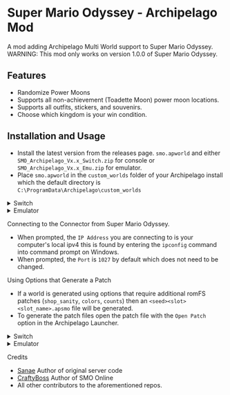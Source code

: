 # Super Mario Odyssey - Archipelago Mod
A mod adding Archipelago Multi World support to Super Mario Odyssey.
WARNING: This mod only works on version 1.0.0 of Super Mario Odyssey.

## Features
- Randomize Power Moons
- Supports all non-achievement (Toadette Moon) power moon locations.
- Supports all outfits, stickers, and souvenirs.
- Choose which kingdom is your win condition.

## Installation and Usage
* Install the latest version from the releases page. `smo.apworld` and either `SMO_Archipelago_Vx.x_Switch.zip` for console or `SMO_Archipelago_Vx.x_Emu.zip` for emulator.
* Place `smo.apworld` in the `custom_worlds` folder of your Archipelago install which the default directory is `C:\ProgramData\Archipelago\custom_worlds`

<details>
<summary>Switch</summary> 
  
- Extract `SMO_Archipelago_Vx.x_Switch.zip` and Place the `atmosphere` folder onto the root of your sd card.

</details>

<details>
<summary>Emulator</summary>

### Ryujinx (Cannot Send Checks)
- Extract `SMO_Archipelago_Vx.x_Emu.zip` and Place `SMOAP` folder in the mods directory for Super Mario Odyssey.

### Suyu
- Right Click on Super Mario Odyssey in the game menu and select `Open Mod Data Location`.
- Extract `SMO_Archipelago_Vx.x_Emu.zip` and Place `SMOAP` folder in the mods directory that opened.
</details>

Connecting to the Connector from Super Mario Odyssey.
- When prompted, the `IP Address` you are connecting to is your computer's local ipv4 this is found by entering the `ipconfig` command into command prompt on Windows.
- When prompted, the `Port` is `1027` by default which does not need to be changed.

Using Options that Generate a Patch
- If a world is generated using options that require additional romFS patches (`shop_sanity`, `colors`, `counts`) then an `<seed><slot><slot_name>.apsmo` file will be generated.
- To generate the patch files open the patch file with the `Open Patch` option in the Archipelago Launcher.
<details>
<summary>Switch</summary> 
  
- Place the generated `atmosphere` folder onto the root of your sd card and select `Replace the files in the destination` if prompted.

</details>

<details>
<summary>Emulator</summary>
  
### Suyu (Yuzu forks)
- Right Click on Super Mario Odyssey in the game menu and select `Open Mod Data Location`.
- Place `romfs` folder in the `SMOAP` folder that opened and select `Replace the files in the destination` if prompted.
</details>

Credits
- [Sanae](https://github.com/sanae6) Author of original server code
- [CraftyBoss](https://github.com/CraftyBoss) Author of SMO Online
- All other contributors to the aforementioned repos.
